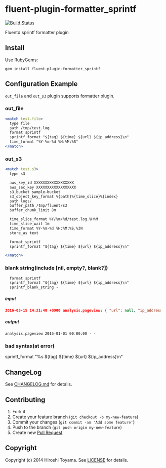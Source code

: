 # fluent-plugin-formatter_sprintf

[![Build Status](https://secure.travis-ci.org/toyama0919/fluent-plugin-formatter_sprintf.png?branch=master)](http://travis-ci.org/toyama0919/fluent-plugin-formatter_sprintf)

Fluentd sprintf formatter plugin

## Install

Use RubyGems:

```
gem install fluent-plugin-formatter_sprintf
```

## Configuration Example

`out_file` and `out_s3` plugin supports formatter plugin.

### out_file

```apache
<match test.file>
  type file
  path /tmp/test.log
  format sprintf
  sprintf_format "${tag} ${time} ${url} ${ip_address}\n"
  time_format "%Y-%m-%d %H:%M:%S"
</match>
```

### out_s3

```apache
<match test.s3>
  type s3

  aws_key_id XXXXXXXXXXXXXXXXXX
  aws_sec_key XXXXXXXXXXXXXXXXXX
  s3_bucket sample-bucket
  s3_object_key_format %{path}%{time_slice}%{index}
  path logs/
  buffer_path /tmp/fluent/s3
  buffer_chunk_limit 8m

  time_slice_format %Y/%m/%d/test.log.%H%M
  time_slice_wait 1m
  time_format %Y-%m-%d %H:%M:%S,%3N
  store_as text

  format sprintf
  sprintf_format "${tag} ${time} ${url} ${ip_address}\n"

</match>
```

### blank string(include [nil, empty?, blank?])

```apache
  format sprintf
  sprintf_format "${tag} ${time} ${url} ${ip_address}\n"
  sprintf_blank_string -
```

##### input
```json
2016-03-15 14:21:40 +0900 analysis.pageview: { "url": null, "ip_address": null }
```

##### output
```
analysis.pageview 2016-01-01 00:00:00 - -
```

### bad syntax(at error)

  sprintf_format "%s ${tag} ${time} ${url} ${ip_address}\n"


## ChangeLog

See [CHANGELOG.md](CHANGELOG.md) for details.

## Contributing

1. Fork it
2. Create your feature branch (`git checkout -b my-new-feature`)
3. Commit your changes (`git commit -am 'Add some feature'`)
4. Push to the branch (`git push origin my-new-feature`)
5. Create new [Pull Request](../../pull/new/master)

## Copyright

Copyright (c) 2014 Hiroshi Toyama. See [LICENSE](LICENSE) for details.
